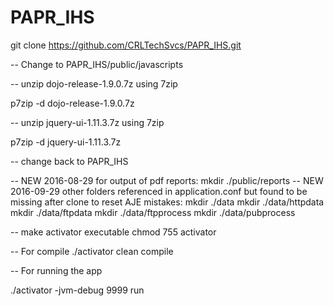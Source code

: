 # PAPR_IHS

git clone https://github.com/CRLTechSvcs/PAPR_IHS.git

-- Change to PAPR_IHS/public/javascripts

-- unzip dojo-release-1.9.0.7z using 7zip

 p7zip -d dojo-release-1.9.0.7z

-- unzip jquery-ui-1.11.3.7z using 7zip

 p7zip -d jquery-ui-1.11.3.7z

-- change back to PAPR_IHS

-- NEW 2016-08-29 for output of pdf reports:
mkdir ./public/reports
-- NEW 2016-09-29 other folders referenced in application.conf but found to be missing after clone to reset AJE mistakes:
mkdir ./data
mkdir ./data/httpdata
mkdir ./data/ftpdata
mkdir ./data/ftpprocess
mkdir ./data/pubprocess

-- make activator executable
chmod 755 activator

-- For compile
./activator clean compile

-- For running the app

./activator -jvm-debug 9999 run


